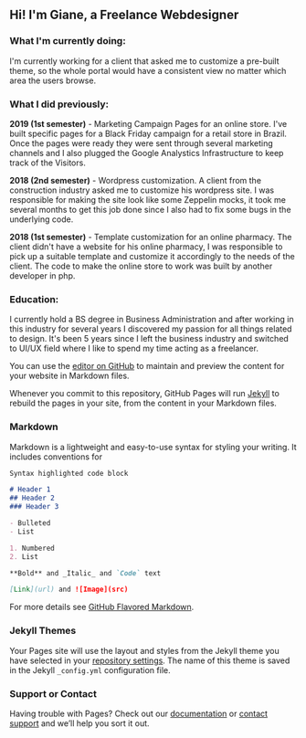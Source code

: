 ## Hi! I'm Giane, a Freelance Webdesigner

### What I'm currently doing:

I'm currently working for a client that asked me to customize a pre-built theme, so the whole portal would have a consistent view no matter which area the users browse.

### What I did previously:

**2019 (1st semester)** - Marketing Campaign Pages for an online store. I've built specific pages for a Black Friday campaign for a retail store in Brazil. Once the pages were ready they were sent through several marketing channels and I also plugged the Google Analystics Infrastructure to keep track of the Visitors.

**2018 (2nd semester)** - Wordpress customization. A client from the construction industry asked me to customize his wordpress site. I was responsible for making the site look like some Zeppelin mocks, it took me several months to get this job done since I also had to fix some bugs in the underlying code.

**2018 (1st semester)** - Template customization for an online pharmacy. The client didn't have a website for his online pharmacy, I was responsible to pick up a suitable template and customize it accordingly to the needs of the client. The code to make the online store to work was built by another developer in php.

### Education:

I currently hold a BS degree in Business Administration and after working in this industry for several years I discovered my passion for all things related to design. It's been 5 years since I left the business industry and switched to UI/UX field where I like to spend my time acting as a freelancer.

You can use the [editor on GitHub](https://github.com/gianeol/gianeol.github.io/edit/master/index.md) to maintain and preview the content for your website in Markdown files.

Whenever you commit to this repository, GitHub Pages will run [Jekyll](https://jekyllrb.com/) to rebuild the pages in your site, from the content in your Markdown files.

### Markdown

Markdown is a lightweight and easy-to-use syntax for styling your writing. It includes conventions for

```markdown
Syntax highlighted code block

# Header 1
## Header 2
### Header 3

- Bulleted
- List

1. Numbered
2. List

**Bold** and _Italic_ and `Code` text

[Link](url) and ![Image](src)
```

For more details see [GitHub Flavored Markdown](https://guides.github.com/features/mastering-markdown/).

### Jekyll Themes

Your Pages site will use the layout and styles from the Jekyll theme you have selected in your [repository settings](https://github.com/gianeol/gianeol.github.io/settings). The name of this theme is saved in the Jekyll `_config.yml` configuration file.

### Support or Contact

Having trouble with Pages? Check out our [documentation](https://help.github.com/categories/github-pages-basics/) or [contact support](https://github.com/contact) and we’ll help you sort it out.
